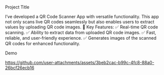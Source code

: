 Project Title

I’ve developed a QR Code Scanner App with versatile functionality. This app not only scans live QR codes seamlessly but also enables users to extract values by uploading QR code images.
🔑 Key Features:
✅ Real-time QR code scanning.
✅ Ability to extract data from uploaded QR code images.
✅ Fast, reliable, and user-friendly experience.
✅ Generates images of the scanned QR codes for enhanced functionality.

Demo

https://github.com/user-attachments/assets/3beb2cac-b99c-4fc8-88a0-26bcf26ecb16
